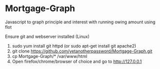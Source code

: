 # Mortgage-Graph
Javascript to graph principle and interest with running owing amount using flot

Ensure git and webserver installed (Linux)
1. sudo yum install git httpd (or sudo apt-get install git apache2)
2. git clone  https://github.com/yetanotherpassword/Mortgage-Graph.git
3. cp Mortgage-Graph/* /var/www/html
4. Open firefox/chrome/browser of choice and go to http://127.0.0.1
